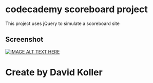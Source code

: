 codecademy scoreboard project
=================================

This project uses jQuery to simulate a scoreboard site

## Screenshot
[![IMAGE ALT TEXT HERE](https://github.com/kolldavi/codeacadamy/blob/master/Move/ScreenShotMove.png?raw=true)](http://www.dkoller.com/codeacadamy/Move/index.html)



Create by David Koller
=======================
